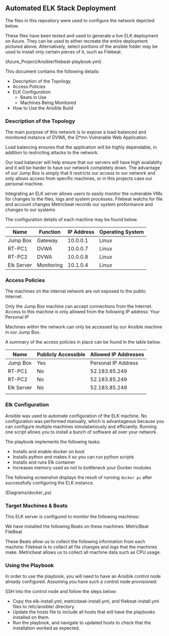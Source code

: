 ## Automated ELK Stack Deployment

The files in this repository were used to configure the network depicted below.


These files have been tested and used to generate a live ELK deployment on Azure. They can be used to either recreate the entire deployment pictured above. Alternatively, select portions of the ansible folder may be used to install only certain pieces of it, such as Filebeat.

(Azure_Project/Ansible/filebeat-playbook.yml) 

This document contains the following details:
- Description of the Topology
- Access Policies
- ELK Configuration
  - Beats in Use
  - Machines Being Monitored
- How to Use the Ansible Build


### Description of the Topology

The main purpose of this network is to expose a load-balanced and monitored instance of DVWA, the D*mn Vulnerable Web Application.

Load balancing ensures that the application will be highly dependable, in addition to restricting attacks to the network.

Our load balancer will help ensure that our servers will have high availablity and it will be harder to have our network completely down. 
The advantage of our Jump Box is simply that it restricts our access to our network and only allows access from specific machines, or in this projects case our personal machine. 

Integrating an ELK server allows users to easily monitor the vulnerable VMs for changes to the files, logs and system processes.
Filebeat watchs for file and account changes
Metricbeat records our system proformance and changes to our systems

The configuration details of each machine may be found below.

| Name     | Function  | IP Address | Operating System |
|----------|-----------|------------|------------------|
| Jump Box | Gateway   | 10.0.0.1   | Linux            |
| RT-PC1   | DVWA      | 10.0.0.7   | Linux            |
| RT-PC2   | DVWA      | 10.0.0.8   | Linux            |
|Elk Server| Monitoring| 10.1.0.4   | Linux            |

### Access Policies

The machines on the internal network are not exposed to the public Internet. 

Only the Jump Box machine can accept connections from the Internet. Access to this machine is only allowed from the following IP address:
Your Personal IP


Machines within the network can only be accessed by our Ansible machine in our Jump Box.

A summary of the access policies in place can be found in the table below.

| Name     | Publicly Accessible | Allowed IP Addresses |
|----------|---------------------|----------------------|
| Jump Box | Yes                 | Personal IP Address  |
| RT-PC1   | No                  | 52.183.85.249        |
| RT-PC2   | No                  | 52.183.85.249        |
|Elk Server| No                  | 52.183.85.249        |
|          |                     |                      |

### Elk Configuration

Ansible was used to automate configuration of the ELK machine. No configuration was performed manually, which is advantageous because you can configure multiple machines simulataniously and efficiantly. Running one script allows you to install a bunch of software all over your network.

The playbook implements the following tasks:
- Installs and enable docker on boot
- Installs python and makes it so you can run python scripts
- Installs and runs Elk container
- Increases memory used as not to bottleneck your Docker modules


The following screenshot displays the result of running `docker ps` after successfully configuring the ELK instance.

(Diagrams/docker_ps)

### Target Machines & Beats
This ELK server is configured to monitor the following machines:



We have installed the following Beats on these machines:
MetricBeat
FileBeat

These Beats allow us to collect the following information from each machine:
Filebeat is to collect all file changes and logs that the machines make. Metricbeat allows us to collect all machine data such as CPU usage.

### Using the Playbook
In order to use the playbook, you will need to have an Ansible control node already configured. Assuming you have such a control node provisioned: 

SSH into the control node and follow the steps below:
- Copy the elk-install.yml, metricbeat-install.yml, and filebeat-install.yml files to /etc/ansible/ directory.
- Update the hosts file to include all hosts that will have the playbooks installed on them. 
- Run the playbook, and navigate to updated hosts to check that the installation worked as expected.




